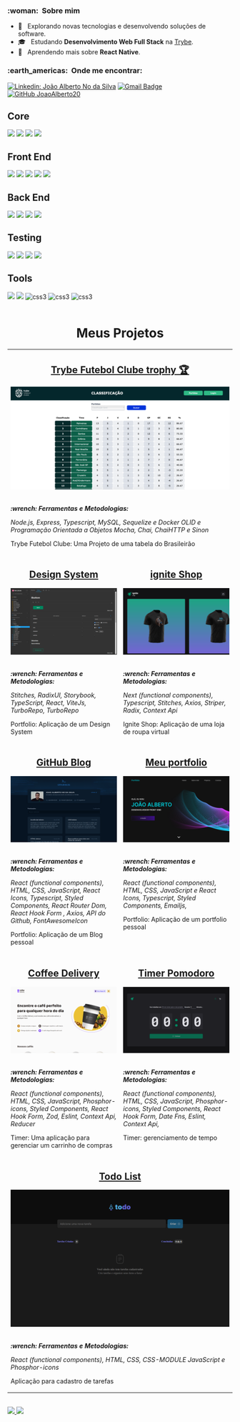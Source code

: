 <h3> :woman: &nbsp;Sobre mim </h3>

- 🤔 &nbsp; Explorando novas tecnologias e desenvolvendo soluções de software.
- 🎓 &nbsp; Estudando **Desenvolvimento Web Full Stack** na <a href="https://www.betrybe.com/" target="_blank" >Trybe</a>.
- 🌱 &nbsp; Aprendendo mais sobre **React Native**.


<h3> :earth_americas: &nbsp;Onde me encontrar: </h3> 

[![Linkedin: João Alberto No da Silva](https://img.shields.io/badge/-JoãoAlberto-blue?style=flat-square&logo=Linkedin&logoColor=white&link=https://www.linkedin.com/in/joaoalbertosvcode)](https://www.linkedin.com/in/joaoalbertosvcode)
[![Gmail Badge](https://img.shields.io/badge/-joaoalbertosv15@gmail.com-006bed?style=flat-square&logo=Gmail&logoColor=white&link=mailto:joaoalbertosv15@gmail.com)](mailto:joaoalbertosv15@gmail.com)
[![GitHub JoaoAlberto20]( https://img.shields.io/github/followers/JoaoAlberto20?label=follow&style=social)](https://github.com/JoaoAlberto20)

<h2> Core </h2>
<section>
  <img src="https://img.shields.io/badge/JavaScript-F7DF1E?style=for-the-badge&logo=javascript&logoColor=black" />
  <img src="https://img.shields.io/badge/TypeScript-007ACC?style=for-the-badge&logo=typescript&logoColor=white" />
  <img src="https://img.shields.io/badge/Node.js-43853D?style=for-the-badge&logo=node.js&logoColor=white" />
  <img src="https://img.shields.io/badge/React-20232A?style=for-the-badge&logo=react&logoColor=61DAFB" />
</section>

<h2> Front End </h2>
<section>
  <img src="https://img.shields.io/badge/HTML5-E34F26?style=for-the-badge&logo=html5&logoColor=white" />
  <img src="https://img.shields.io/badge/CSS3-1572B6?style=for-the-badge&logo=css3&logoColor=white" />
  <img src="https://img.shields.io/badge/React_Router-CA4245?style=for-the-badge&logo=react-router&logoColor=white" />
  <img src="https://img.shields.io/badge/Redux-593D88?style=for-the-badge&logo=redux&logoColor=white" />
  <img src="https://img.shields.io/badge/tailwindcss-%2338B2AC.svg?style=for-the-badge&logo=tailwind-css&logoColor=white" />
</section>

<h2> Back End </h2>
<section>
  <img src="https://img.shields.io/badge/MySQL-00000F?style=for-the-badge&logo=mysql&logoColor=white" />
  <img src="https://img.shields.io/badge/MongoDB-4EA94B?style=for-the-badge&logo=mongodb&logoColor=white" />
  <img src="https://img.shields.io/badge/Express.js-404D59?style=for-the-badge" />
  <img src="https://img.shields.io/badge/ts--node-3178C6?style=for-the-badge&logo=ts-node&logoColor=white" />
</section>

<h2> Testing </h2>
<section>
  <img src="https://img.shields.io/badge/-TestingLibrary-%23E33332?style=for-the-badge&logo=testing-library&logoColor=white" />
  <img src="https://img.shields.io/badge/Jest-C21325?style=for-the-badge&logo=jest&logoColor=white" />
  <img src="https://img.shields.io/badge/Mocha-8D6748?style=for-the-badge&logo=Mocha&logoColor=white"/>
  <img src="https://img.shields.io/badge/chai-A30701?style=for-the-badge&logo=chai&logoColor=white" />
</section>

<h2> Tools </h2>
<section>
  <img src="https://img.shields.io/badge/Docker-2CA5E0?style=for-the-badge&logo=docker&logoColor=white" />
  <img src="https://img.shields.io/badge/Insomnia-5849be?style=for-the-badge&logo=Insomnia&logoColor=white"/>
  <img src="https://img.shields.io/badge/Trello-0052CC?style=for-the-badge&logo=trello&logoColor=white" alt="css3"/>
  <img src="https://img.shields.io/badge/git-%23F05033.svg?style=for-the-badge&logo=git&logoColor=white" alt="css3" />
  <img src="https://img.shields.io/badge/github-%23121011.svg?style=for-the-badge&logo=github&logoColor=white" alt="css3" />
</section>

<br>

<h1 align="center">Meus Projetos</h1>

<table width="100%" >
    <tr>
      <td align="top">
        <h2 align="center">
          <a 
            href="https://github.com/JoaoAlberto20/trybe-futebol-fc" 
            target="_blank">
            Trybe Futebol Clube trophy 🏆
          </a>
        </h2>
        <a 
          href="https://github.com/JoaoAlberto20/trybe-futebol-fc" 
          target="_blank"><img width="100%" 
          src="./assets/tfc_classificacao.png" 
          alt="Project-preview" />
        </a>
        <br>
        <br>
        <p>
          <em>
            <strong>
            :wrench: Ferramentas e Metodologias:
            </strong> 
            <p> 
              Node.js, Express, Typescript, MySQL, Sequelize e Docker
              OLID e Programação Orientada a Objetos Mocha, Chai, ChaiHTTP e Sinon
            </p>
          </em>
        </p>
        <p>Trybe Futebol Clube: Uma Projeto de uma tabela do Brasileirão </p>
      </td>
    </tr>
    <tr style="display: grid; grid-template-columns: 1fr 1fr;" >
      <td align="top">
        <h2 align="center">
          <a 
            href="https://github.com/JoaoAlberto20/design-system" 
            target="_blank">
            Design System
          </a>
        </h2>
        <a 
          href="https://joaoalberto20.github.io/design-system" 
          target="_blank"><img width="100%" 
          src="./assets/DesignSystem.png" 
          alt="Project-preview" />
        </a>
        <br>
        <br>
        <p>
          <em>
            <strong>
            :wrench: Ferramentas e Metodologias:
            </strong> 
            <p> 
              Stitches, RadixUI, Storybook, TypeScript, React, ViteJs, TurboRepo,
              TurboRepo
            </p>
          </em>
        </p>
        <p>Portfolio: Aplicação de um Design System</p>
      </td>
      <td valign="top">
        <h2 align="center">
          <a 
            href="https://github.com/JoaoAlberto20/ignite-shop" 
            target="_blank">
            ignite Shop
          </a>
        </h2>
        <a 
          href="https://ignite-shop-ruby.vercel.app" 
          target="_blank"><img width="100%" 
          src="./assets/igniteShop.png" 
          alt="Project-preview" /></a>
        <br>
        <br>
        <p>
          <em>
            <strong>
            :wrench: Ferramentas e Metodologias:
            </strong> 
            <p> 
              Next (functional components), Typescript, 
              Stitches, Axios, Striper, Radix, Context Api
            </p>
          </em>
        </p>
        <p>Ignite Shop: Aplicação de uma loja de roupa virtual</p>
      </td>
    </tr>
    <tr  style="display: grid; grid-template-columns: 1fr 1fr;" >
      <td valign="top">
        <h2 align="center">
          <a 
            href="https://github.com/JoaoAlberto20/github-blog" 
            target="_blank">
            GitHub Blog
          </a>
        </h2>
        <a 
          href="https://github-blog-chi.vercel.app" 
          target="_blank"><img width="100%" 
          src="./assets/GitHub-Blog.png" 
          alt="Project-preview" /></a>
        <br>
        <br>
        <p>
          <em>
            <strong>
            :wrench: Ferramentas e Metodologias:
            </strong> 
            <p> 
              React (functional components), HTML, CSS, JavaScript, React Icons, Typescript, Styled Components, React Router Dom, React Hook Form , 
              Axios, API do Github, FontAwesomeIcon
            </p>
          </em>
        </p>
        <p>Portfolio: Aplicação de um Blog pessoal</p>
      </td>
      <td valign="top">
        <h2 align="center">
          <a 
            href="https://github.com/JoaoAlberto20/my-portfolio" 
            target="_blank">
            Meu portfolio
          </a>
        </h2>
        <a 
          href="https://joaoalbertosv-dev.vercel.app/" 
          target="_blank"><img width="100%" 
          src="./assets/Portfolio.png" 
          alt="Project-preview" /></a>
        <br>
        <br>
        <p>
          <em>
            <strong>
            :wrench: Ferramentas e Metodologias:
            </strong> 
            <p> 
              React (functional components), HTML, CSS, JavaScript e React Icons, Typescript, Styled Components, Emailjs, 
            </p>
          </em>
        </p>
        <p>Portfolio: Aplicação de um portfolio pessoal</p>
      </td>
  </tr>
  <tr style="display: grid; grid-template-columns: 1fr 1fr;" >
    <td valign="top">
      <h2 align="center">
        <a 
          href="https://github.com/JoaoAlberto20/coffeeDelivery" 
          target="_blank">
          Coffee Delivery
        </a>
      </h2>
      <a 
        href="https://timer-pomodoro-kappa.vercel.app/" 
        target="_blank"><img width="100%" 
        src="./assets/CoffeeDelivery.png" 
        alt="Project-preview" /></a>
      <br>
      <br>
      <p>
        <em>
          <strong>
          :wrench: Ferramentas e Metodologias:
          </strong> 
          <p> 
            React (functional components), HTML, CSS, JavaScript,
            Phosphor-icons, Styled Components, React Hook Form, Zod,
            Eslint, Context Api, Reducer 
          </p>
        </em>
      </p>
      <p>Timer: Uma aplicação para gerenciar  um carrinho de compras</p>
    </td>
    <td valign="top">
      <h2 align="center">
        <a 
          href="https://github.com/JoaoAlberto20/Timer-Pomodoro" 
          target="_blank">
          Timer Pomodoro
        </a>
      </h2>
      <a 
        href="https://timer-pomodoro-kappa.vercel.app/" 
        target="_blank"><img width="100%" 
        src="./assets/timerPomodoro.png" 
        alt="Project-preview" /></a>
      <br>
      <br>
      <p>
        <em>
          <strong>
            :wrench: Ferramentas e Metodologias:
          </strong> 
          <p> 
            React (functional components), HTML, CSS, JavaScript,
            Phosphor-icons, Styled Components, React Hook Form, Date Fns,
            Eslint, Context Api, 
          </p>
        </em>
      </p>
      <p>Timer: gerenciamento de tempo</p>
    </td>
  </tr>
  <tr>
    <td valign="top">
      <h2 align="center">
        <a 
          href="https://github.com/JoaoAlberto20/todoList" 
          target="_blank">
          Todo List
        </a>
      </h2>
      <a 
        href="https://todo-list-prv6j0wte-joaoalberto20.vercel.app/" 
        target="_blank"><img width="100%" 
        src="./assets/TodoList.png" 
        alt="Project-preview" /></a>
      <br>
      <br>
      <p>
        <em>
          <strong>
          :wrench: Ferramentas e Metodologias:
          </strong> 
          <p> 
            React (functional components), HTML, CSS, CSS-MODULE JavaScript e Phosphor-icons 
          </p>
        </em>
      </p>
      <p>Aplicação para cadastro de tarefas</p>
    </td>
  </tr>
</table>
<br />

<div align="left">
  <a href="https://github.com/JoaoAlberto20">
  <img  height="180em" src="https://github-readme-stats.vercel.app/api?username=JoaoAlberto20&show_icons=true&theme=dracula&include_all_commits=true&count_private=true"/>
  <img height="180em" src="https://github-readme-stats.vercel.app/api/top-langs/?username=JoaoAlberto20&layout=compact&langs_count=7&theme=dracula"/>
</div>
